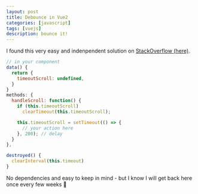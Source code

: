 ```yaml
---
layout: post
title: Debounce in Vue2
categories: [javascript]
tags: [vuejs]
description: bounce it!
---
```


I found this very easy and indenpendent solution on [StackOverflow (here)](https://stackoverflow.com/a/55617228).

``` javascript
// in your component
data() {
  return {
    timeoutScroll: undefined,
  }
}
methods: {
  handleScroll: function() {
    if (this.timeoutScroll) 
      clearTimeout(this.timeoutScroll); 

    this.timeoutScroll = setTimeout(() => {
      // your action here
    }, 200); // delay
  }
},

destroyed() { 
  clearInterval(this.timeout) 
}
```

No dependencies and easy to keep in mind - but I know I will get back here once every few weeks 🤫
